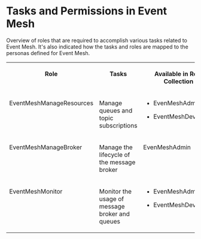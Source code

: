 <!-- loiob497c6d8158546668887a9799f6acf43 -->

# Tasks and Permissions in Event Mesh

Overview of roles that are required to accomplish various tasks related to Event Mesh. It's also indicated how the tasks and roles are mapped to the personas defined for Event Mesh.


<table>
<tr>
<th valign="top">

Role

</th>
<th valign="top">

Tasks

</th>
<th valign="top">

Available in Role Collection

</th>
<th valign="top">

Persona

</th>
</tr>
<tr>
<td valign="top">

EventMeshManageResources

</td>
<td valign="top">

Manage queues and topic subscriptions

</td>
<td valign="top">

-   EvenMeshAdmin

-   EventMeshDeveloper




</td>
<td valign="top">

-   Administrator

-   Integration Developer




</td>
</tr>
<tr>
<td valign="top">

EventMeshManageBroker

</td>
<td valign="top">

Manage the lifecycle of the message broker

</td>
<td valign="top">

EvenMeshAdmin

</td>
<td valign="top">

Administrator

</td>
</tr>
<tr>
<td valign="top">

EventMeshMonitor

</td>
<td valign="top">

Monitor the usage of message broker and queues

</td>
<td valign="top">

-   EvenMeshAdmin

-   EventMeshDeveloper




</td>
<td valign="top">

-   Administrator

-   Integration Developer




</td>
</tr>
</table>

